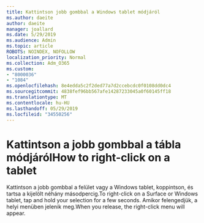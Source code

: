 ```yaml
---
title: Kattintson jobb gombbal a Windows tablet módjáról
ms.author: daeite
author: daeite
manager: joallard
ms.date: 5/29/2019
ms.audience: Admin
ms.topic: article
ROBOTS: NOINDEX, NOFOLLOW
localization_priority: Normal
ms.collection: Adm_O365
ms.custom:
- "8000036"
- "1084"
ms.openlocfilehash: 8e4edda5c2f2ded77a7d2ccebcdc0f0108dd0dc4
ms.sourcegitcommit: 4838fef96bb567afe14287233045a0f60145ff18
ms.translationtype: MT
ms.contentlocale: hu-HU
ms.lasthandoff: 05/29/2019
ms.locfileid: "34550256"
---
```

# <a name="how-to-right-click-on-a-tablet"></a><span data-ttu-id="382fe-102">Kattintson a jobb gombbal a tábla módjáról</span><span class="sxs-lookup"><span data-stu-id="382fe-102">How to right-click on a tablet</span></span>

<span data-ttu-id="382fe-103">Kattintson a jobb gombbal a felület vagy a Windows tablet, koppintson, és tartsa a kijelölt néhány másodpercig.</span><span class="sxs-lookup"><span data-stu-id="382fe-103">To right-click on a Surface or Windows tablet, tap and hold your selection for a few seconds.</span></span> <span data-ttu-id="382fe-104">Amikor felengedjük, a helyi menüben jelenik meg.</span><span class="sxs-lookup"><span data-stu-id="382fe-104">When you release, the right-click menu will appear.</span></span>